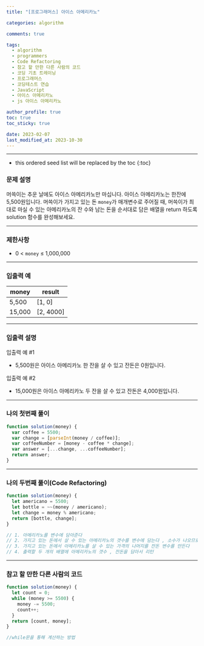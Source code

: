 ```yaml
---
title: "[프로그래머스] 아이스 아메리카노"

categories: algorithm

comments: true

tags:
  - algorithm
  - programmers
  - Code Refactoring
  - 참고 할 만한 다른 사람의 코드
  - 코딩 기초 트레이닝
  - 프로그래머스
  - 코딩테스트 연습
  - JavaScript
  - 아이스 아메리카노
  - js 아이스 아메리카노

author_profile: true
toc: true
toc_sticky: true

date: 2023-02-07
last_modified_at: 2023-10-30
---
```


---

<!-- prettier-ignore -->
* this ordered seed list will be replaced by the toc 
{:toc}

### 문제 설명

머쓱이는 추운 날에도 아이스 아메리카노만 마십니다. 아이스 아메리카노는 한잔에 5,500원입니다. 머쓱이가 가지고 있는 돈 `money`가 매개변수로 주어질 때, 머쓱이가 최대로 마실 수 있는 아메리카노의 잔 수와 남는 돈을 순서대로 담은 배열을 return 하도록 solution 함수를 완성해보세요.

---

### 제한사항

- 0 < `money` ≤ 1,000,000

---

### 입출력 예

| money  | result    |
| ------ | --------- |
| 5,500  | [1, 0]    |
| 15,000 | [2, 4000] |

---

### 입출력 설명

입출력 예 #1

- 5,500원은 아이스 아메리카노 한 잔을 살 수 있고 잔돈은 0원입니다.

입출력 예 #2

- 15,000원은 아이스 아메리카노 두 잔을 살 수 있고 잔돈은 4,000원입니다.

---

### 나의 첫번째 풀이

```jsx
function solution(money) {
  var coffee = 5500;
  var change = [parseInt(money / coffee)];
  var coffeeNumber = [money - coffee * change];
  var answer = [...change, ...coffeeNumber];
  return answer;
}
```

---

### 나의 두번째 풀이(Code Refactoring)

```jsx
function solution(money) {
  let americano = 5500;
  let bottle = ~~(money / americano);
  let change = money % americano;
  return [bottle, change];
}

// 1. 아메리카노를 변수에 담아준다
// 2. 가지고 있는 돈에서 살 수 있는 아메리카노의 갯수를 변수에 담는다 , 소수가 나오므로 floor 연산이 필요하다
// 3. 가지고 있는 돈에서 아메리카노를 살 수 있는 가격의 나머지를 잔돈 변수를 만든다
// 4. 출력할 두 개의 배열에 아메리카노의 갯수 , 잔돈을 담아서 리턴
```

---

### 참고 할 만한 다른 사람의 코드

```jsx
function solution(money) {
  let count = 0;
  while (money >= 5500) {
    money -= 5500;
    count++;
  }
  return [count, money];
}

//while문을 통해 계산하는 방법
```
